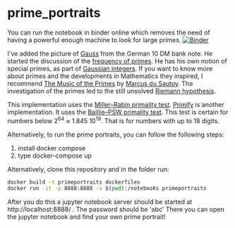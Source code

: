 # prime_portraits

You can run the notebook in binder online which removes the need of having a powerful enough machine to look for large primes.
[![Binder](https://mybinder.org/badge_logo.svg)](https://mybinder.org/v2/gh/ACFaul/prime_portraits_binder/HEAD?labpath=https%3A%2F%2Fgithub.com%2FACFaul%2Fprime_portraits_binder%2Fblob%2Fmaster%2Fprime%2520portraits.ipynb)

I've added the picture of [Gauss](https://en.wikipedia.org/wiki/Carl_Friedrich_Gauss) from the German 10 DM bank note. He started the discussion of the [frequency of primes](https://en.wikipedia.org/wiki/Prime_number_theorem). He has his own notion of special primes, as part of [Gaussian integers](https://en.wikipedia.org/wiki/Gaussian_integer). If you want to know more about primes and the developments in Mathematics they inspired, I recommend [The Music of the Primes](https://en.wikipedia.org/wiki/The_Music_of_the_Primes) by [Marcus du Sautoy](https://en.wikipedia.org/wiki/Marcus_du_Sautoy). The investigation of the primes led to the still unsolved [Riemann hypothesis](https://en.wikipedia.org/wiki/Riemann_hypothesis). 

This implementation uses the [Miller–Rabin primality test](https://en.wikipedia.org/wiki/Miller%E2%80%93Rabin_primality_test). [Primify](https://github.com/LeviBorodenko/primify/) is another implementation. It uses the [Baillie–PSW primality test](https://en.wikipedia.org/wiki/Baillie%E2%80%93PSW_primality_test). This test is certain for numbers below 2<sup>64</sup> $\approx$ 1.845  10<sup>19</sup>. That is for numbers with up to 18 digits.

Alternatively, to run the prime portraits, you can follow the following steps: 
1. install docker compose
2. type docker-compose up

Alternatively, clone this repository and in the folder run: 
```bash
docker build -t primeportraits dockerfiles
docker run -it -p 8888:8888 -v $(pwd):/notebooks primeportraits
```
After you do this a jupyter notebook server should be started at http://localhost:8888/ . The password should be 'abc'
There you can open the jupyter notebook and find your own prime portrait!

